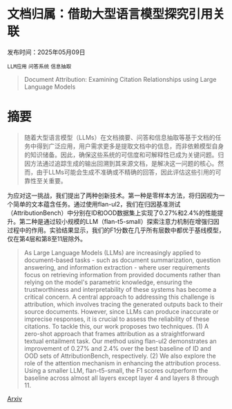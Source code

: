 # 文档归属：借助大型语言模型探究引用关联

发布时间：2025年05月09日

`LLM应用` `问答系统` `信息抽取`

> Document Attribution: Examining Citation Relationships using Large Language Models

# 摘要

> 随着大型语言模型（LLMs）在文档摘要、问答和信息抽取等基于文档的任务中得到广泛应用，用户需求更多是提取文档中的信息，而非依赖模型自身的知识储备。因此，确保这些系统的可信度和可解释性已成为关键问题。归因方法通过追踪生成的输出回溯到其来源文档，是解决这一问题的核心。然而，由于LLMs可能会生成不准确或不精确的回答，因此评估这些引用的可靠性至关重要。

为应对这一挑战，我们提出了两种创新技术。第一种是零样本方法，将归因视为一个简单的文本蕴含任务。通过使用flan-ul2，我们在归因基准测试（AttributionBench）中分别在ID和OOD数据集上实现了0.27%和2.4%的性能提升。第二种是通过较小规模的LLM（flan-t5-small）探索注意力机制在增强归因过程中的作用。实验结果显示，我们的F1分数在几乎所有层数中都优于基线模型，仅在第4层和第8至11层除外。

> As Large Language Models (LLMs) are increasingly applied to document-based tasks - such as document summarization, question answering, and information extraction - where user requirements focus on retrieving information from provided documents rather than relying on the model's parametric knowledge, ensuring the trustworthiness and interpretability of these systems has become a critical concern. A central approach to addressing this challenge is attribution, which involves tracing the generated outputs back to their source documents. However, since LLMs can produce inaccurate or imprecise responses, it is crucial to assess the reliability of these citations.
  To tackle this, our work proposes two techniques. (1) A zero-shot approach that frames attribution as a straightforward textual entailment task. Our method using flan-ul2 demonstrates an improvement of 0.27% and 2.4% over the best baseline of ID and OOD sets of AttributionBench, respectively. (2) We also explore the role of the attention mechanism in enhancing the attribution process. Using a smaller LLM, flan-t5-small, the F1 scores outperform the baseline across almost all layers except layer 4 and layers 8 through 11.

[Arxiv](https://arxiv.org/abs/2505.06324)